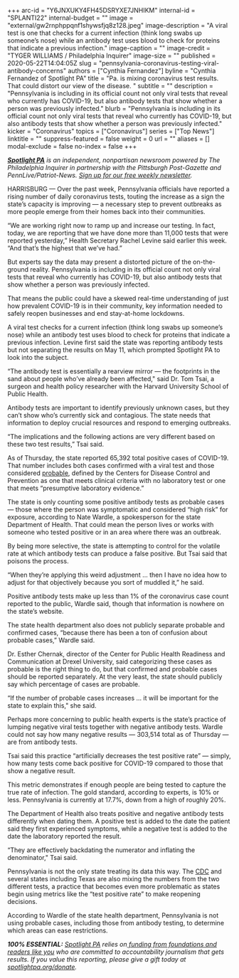+++
arc-id = "Y6JNXUKY4FH45DSRYXE7JNHIKM"
internal-id = "SPLANTI22"
internal-budget = ""
image = "external/gw2rnphppqnf1shywsfjq8z128.jpeg"
image-description = "A viral test is one that checks for a current infection (think long swabs up someone’s nose) while an antibody test uses blood to check for proteins that indicate a previous infection."
image-caption = ""
image-credit = "TYGER WILLIAMS / Philadelphia Inquirer"
image-size = ""
published = 2020-05-22T14:04:05Z
slug = "pennsylvania-coronavirus-testing-viral-antibody-concerns"
authors = ["Cynthia Fernandez"]
byline = "Cynthia Fernandez of Spotlight PA"
title = "Pa. is mixing coronavirus test results. That could distort our view of the disease. "
subtitle = ""
description = "Pennsylvania is including in its official count not only viral tests that reveal who currently has COVID-19, but also antibody tests that show whether a person was previously infected."
blurb = "Pennsylvania is including in its official count not only viral tests that reveal who currently has COVID-19, but also antibody tests that show whether a person was previously infected."
kicker = "Coronavirus"
topics = ["Coronavirus"]
series = ["Top News"]
linktitle = ""
suppress-featured = false
weight = 0
url = ""
aliases = []
modal-exclude = false
no-index = false
+++

<a href="https://www.spotlightpa.org/"><i><b>Spotlight PA</b></i></a><i> is an independent, nonpartisan newsroom powered by The Philadelphia Inquirer in partnership with the Pittsburgh Post-Gazette and PennLive/Patriot-News. </i><a href="https://www.spotlightpa.org/newsletters"><i>Sign up for our free weekly newsletter</i></a><i>.</i>

HARRISBURG — Over the past week, Pennsylvania officials have reported a rising number of daily coronavirus tests, touting the increase as a sign the state’s capacity is improving — a necessary step to prevent outbreaks as more people emerge from their homes back into their communities.

“We are working right now to ramp up and increase our testing. In fact, today, we are reporting that we have done more than 11,000 tests that were reported yesterday,” Health Secretary Rachel Levine said earlier this week. “And that’s the highest that we’ve had.”

But experts say the data may present a distorted picture of the on-the-ground reality. Pennsylvania is including in its official count not only viral tests that reveal who currently has COVID-19, but also antibody tests<b> </b>that show whether a person was previously infected.

That means the public could have a skewed real-time understanding of just how prevalent COVID-19 is in their community, key information needed to safely reopen businesses and end stay-at-home lockdowns.

A viral test checks for a current infection (think long swabs up someone’s nose) while an antibody test uses blood to check for proteins that indicate a previous infection. Levine first said the state was reporting antibody tests but not separating the results on May 11, which prompted Spotlight PA to look into the subject.

<script src="https://www.spotlightpa.org/embed.js" async></script><div data-spl-embed-version="1" data-spl-src="https://www.spotlightpa.org/embeds/donate/"></div>


“The antibody test is essentially a rearview mirror — the footprints in the sand about people who’ve already been affected," said Dr. Tom Tsai, a surgeon and health policy researcher with the Harvard University School of Public Health.

Antibody tests are important to identify previously unknown cases, but they can’t show who’s currently sick and contagious. The state needs that information to deploy crucial resources and respond to emerging outbreaks. 

“The implications and the following actions are very different based on these two test results,” Tsai said.

As of Thursday, the state reported 65,392 total positive cases of COVID-19. That number includes both cases confirmed with a viral test and those considered <a href="https://www.cdc.gov/coronavirus/2019-ncov/covid-data/faq-surveillance.html" target=_blank>probable</a>, defined by the Centers for Disease Control and Prevention as one that meets clinical criteria with no laboratory test or one that meets “presumptive laboratory evidence.”

The state is only counting some positive antibody tests as probable cases — those where the person was symptomatic and considered “high risk” for exposure, according to Nate Wardle, a spokesperson for the state Department of Health. That could mean the person lives or works with someone who tested positive or in an area where there was an outbreak.

By being more selective, the state is attempting to control for the volatile rate at which antibody tests can produce a false positive. But Tsai said that poisons the process.

“When they’re applying this weird adjustment ... then I have no idea how to adjust for that objectively because you sort of muddled it,” he said.

Positive antibody tests make up less than 1% of the coronavirus case count reported to the public, Wardle said, though that information is nowhere on the state’s website.

The state health department also does not publicly separate probable and confirmed cases, “because there has been a ton of confusion about probable cases,” Wardle said.

Dr. Esther Chernak, director of the Center for Public Health Readiness and Communication at Drexel University, said categorizing these cases as probable is the right thing to do, but that confirmed and probable cases should be reported separately. At the very least, the state should publicly say which percentage of cases are probable.

“If the number of probable cases increases ... it will be important for the state to explain this," she said.

Perhaps more concerning to public health experts is the state’s practice of lumping negative viral tests together with negative antibody tests. Wardle could not say how many negative results — 303,514 total as of Thursday — are from antibody tests.

Tsai said this practice “artificially decreases the test positive rate” — simply, how many tests come back positive for COVID-19 compared to those that show a negative result.

<script src="https://www.spotlightpa.org/embed.js" async></script><div data-spl-embed-version="1" data-spl-src="https://www.spotlightpa.org/embeds/newsletter/"></div>


This metric demonstrates if enough people are being tested to capture the true rate of infection. The gold standard, according to experts, is 10% or less. Pennsylvania is currently at 17.7%, down from a high of roughly 20%.

The Department of Health also treats positive and negative antibody tests differently when dating them. A positive test is added to the date the patient said they first experienced symptoms, while a negative test is added to the date the laboratory reported the result.

“They are effectively backdating the numerator and inflating the denominator," Tsai said.

Pennsylvania is not the only state treating its data this way. The <a href="https://www.wlrn.org/post/cdcs-national-dashboard-includes-covid-19-data-expert-says-mixes-apples-oranges">CDC</a> and several states including Texas are also mixing the numbers from the two different tests, a practice that becomes even more problematic as states begin using metrics like the “test positive rate” to make reopening decisions.

According to Wardle of the state health department, Pennsylvania is not using probable cases, including those from antibody testing, to determine which areas can ease restrictions.

<i><b>100% ESSENTIAL:</b></i> <a href="https://www.spotlightpa.org/"><i>Spotlight PA</i></a><i> relies on</i><a href="https://www.spotlightpa.org/support"><i> funding from foundations and readers like you</i></a><i> who are committed to accountability journalism that gets results. If you value this reporting, please give a gift today at </i><a href="https://www.spotlightpa.org/donate"><i>spotlightpa.org/donate</i></a><i>.</i>
